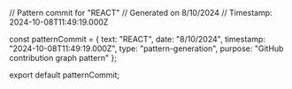// Pattern commit for "REACT"
// Generated on 8/10/2024
// Timestamp: 2024-10-08T11:49:19.000Z

const patternCommit = {
  text: "REACT",
  date: "8/10/2024",
  timestamp: "2024-10-08T11:49:19.000Z",
  type: "pattern-generation",
  purpose: "GitHub contribution graph pattern"
};

export default patternCommit;
